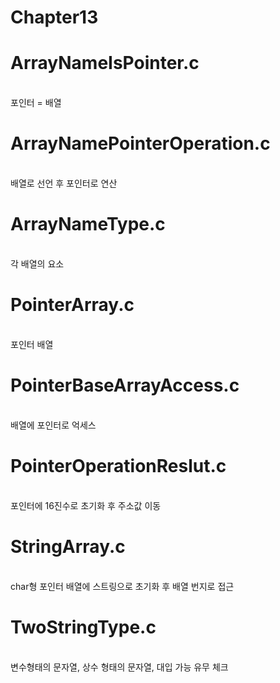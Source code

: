 # Chapter13

<h1>ArrayNameIsPointer.c</h1><br>
포인터 = 배열<br>
<h1>ArrayNamePointerOperation.c</h1><br>
배열로 선언 후 포인터로 연산<br>
<h1>ArrayNameType.c</h1><br>
각 배열의 요소<br>
<h1>PointerArray.c</h1><br>
포인터 배열<br>
<h1>PointerBaseArrayAccess.c</h1><br>
배열에 포인터로 억세스<br>
<h1>PointerOperationReslut.c</h1><br>
포인터에 16진수로 초기화 후 주소값 이동<br>
<h1>StringArray.c</h1><br>
char형 포인터 배열에 스트링으로 초기화 후 배열 번지로 접근<br>
<h1>TwoStringType.c</h1><br>
변수형태의 문자열, 상수 형태의 문자열, 대입 가능 유무 체크<br>
